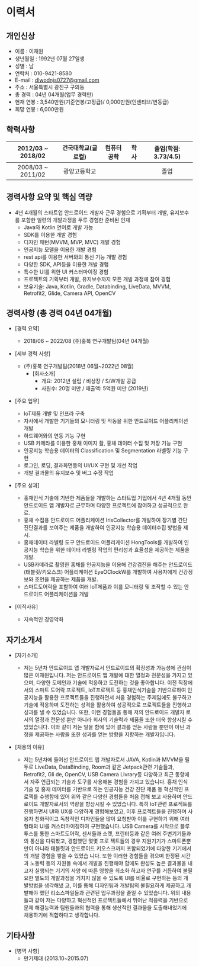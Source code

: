 # 이력서

## 개인신상
- 이름 : 이재원
- 생년월일 : 1992년 07월 27일생
- 성별 : 남
- 연락처 : 010-9421-8580
- E-mail : dlwodnjs0727@gmail.com
- 주소 : 서울특별시 광진구 구의동
- 총 경력 : 04년 04개월(업무 경력만)
- 현재 연봉 : 3,540만원(기준연봉/고정급)/ 0,000만원(인센티브/변동급)
- 희망 연봉 : 6,000만원


## 학력사항
| 2012/03 ~ 2018/02 | 건국대학교(글로컬) | 컴퓨터공학 | 학사 | 졸업(학점: 3.73/4.5) |
| :--: | :--: | :--: | :--: | :--: | 
| 2008/03 ~ 2011/02 | 광양고등학교 ||| 졸업 |


## 경력사항 요약 및 핵심 역량
- 4년 4개월의 스타트업 안드로이드 개발자 근무 경험으로 기획부터 개발, 유지보수를 포함한 일련의 개발과정을 두루 경험한 준비된 인재
  - Java와 Kotlin 언어로 개발 가능
  - SDK를 이용한 개발 경험
  - 디자인 패턴(MVVM, MVP, MVC) 개발 경험
  - 인공지능 모델을 이용한 개발 경험
  - rest api를 이용한 서버와의 통신 기능 개발 경험
  - 다양한 SDK, API등을 이용한 개발 경험
  - 특수한 UI를 위한 UI 커스터마이징 경험
  - 프로젝트의 기획부터 개발, 유지보수까지 모든 개발 과정에 참여 경험
  - 보유기술: Java, Kotlin, Gradle, Databinding, LiveData, MVVM, Retrofit2, Glide, Camera API, OpenCV



## 경력사항 (총 경력 04년 04개월)
- [경력 요약]
  - 2018/06 ~ 2022/08 		(주)홍복 연구개발팀(04년 04개월)

- [세부 경력 사항] 
  - (주)홍복 연구개발팀(2018년 06월~2022년 08월)
    - [회사소개]
      - 개요: 2012년 설립 / 비상장 / S/W개발 공급
      - 사원수: 20명 미만 / 매출액: 5억원 미만 (2019년)
- [주요 업무]
  - IoT제품 개발 및 인프라 구축
  - 자사에서 개발한 기기들의 모니터링 및 작동을 위한 안드로이드 어플리케이션 개발
  - 하드웨어와의 연동 기능 구현
  - USB 카메라를 이용한 홍채 이미지 촬, 홍채 데이터 수집 및 저장 기능 구현
  - 인공지능 학습용 데이터의 Classification 및 Segmentation 라벨링 기능 구현
  - 로그인, 로딩, 결과화면등의 UI/UX 구현 및 개선 작업
  -  개발 결과물의 유지보수 및 버그 수정 작업

- [주요 성과]
  - 홍채인식 기술에 기반한 제품들을 개발하는 스타트업 기업에서 4년 4개월 동안 안드로이드 앱 개발자로 근무하며 다양한 프로젝트에 참여하고 성공적으로 완료.
  - 홍채 수집용 안드로이드 어플리케이션 IrisCollector를 개발하여 장기별 간단 진단결과를 보여주는 제품을 개발하여 인공지능 학습용 데이터수집 방법을 제시.
  - 홍채데이터 라벨링 도구 안드로이드 어플리케이션 HongTools를 개발하여 인공지능 학습을 위한 데이터 라벨링 작업의 편리성과 효율성을 제공하는 제품을 개발.
  - USB카메라로 촬영한 홍채를 인공지능을 이용해 건강검진을 해주는 안드로이드(태블릿/키오스크) 어플리케이션 EyeOClockW를 개발하여 사용자에게 건강정보와 조언을 제공하는 제품을 개발.
  - 스마트도어락을 포함하여 여러 IoT제품과 이를 모니터링 및 조작할 수 있는 안드로이드 어플리케이션을 개발

- [이직사유]
  - 지속적인 경영악화


## 자기소개서
- [자기소개]
  - 저는 5년차 안드로이드 앱 개발자로서 안드로이드의 확장성과 가능성에 관심이 많은 이재원입니다. 저는 안드로이드 앱 개발에 대한 열정과 전문성을 가지고 있으며, 다양한 도메인과 기술에 적응하고 도전하는 것을 좋아합니다. 이전 직장에서의 스마트 도어락 프로젝트, IoT프로젝트 등 홍채인식기술을 기반으로하여 인공지능을 활용한 프로젝트들을 진행하면서 처음 경험하는 주제임에도 불구하고 기술에 적응하며 도전하는 성격을 활용하여 성공적으로 프로젝트들을 진행하고 성과를 낼 수 있었습니다. 또한, 이런 경험들을 통해 저의 안드로이드 개발자 로서의 열정과 전문성 뿐만 아니라 회사의 기술력과 제품들 또한 더욱 향상시킬 수 있었습니다. 이와 같이 저는 일을 함에 있어 결과를 얻는 사람들 뿐만이 아닌 과정을 제공하는 사람들 또한 성과를 얻는 방향을 지향하는 개발자입니다.

- [채용의 이유]
  - 저는 5년차에 들어선 안드로이드 앱 개발자로서 JAVA, Kotlin과 MVVM을 필두로 LiveData, DataBinding, Room과 같은 Jetpack관련 기술들과, Retrofit2, Gli de, OpenCV, USB Camera Livrary등 다양하고 최근 동향에서 자주 언급되는 기술과 도구를 사용해본 경험을 가지고 있습니다. 홍채 인식 기술 및 홍채 데이터를 기반으로 하는 인공지능 건강 진단 제품 등 혁신적인 프로젝를 수행함에 있어 위와 같은 다양한 경험들을 처음 접해 보고 사용하며 안드로이드 개발자로서의 역량을 향상시킬 수 있었습니다. 특히 IoT관련 프로젝트를 진행하면서 UI와 UX를 다양하게 경험해보았고, 이후 프로젝트들을 진행하며 사용자 친화적이고 독창적인 디자인들을 많이 요청받아 이를 구현하기 위해 여러형태의 UI를 커스터마이징하여 구현했습니다. USB Camera를 시작으로 블루투스를 통한 스마트도어락, 센서들과 소켓, 프린터등과 같은 여러 주변기기들과의 통신을 다뤄봤고, 경험했던 몇몇 프로 젝트들의 경우 지원기기가 스마트폰뿐만이 아니라 태블릿과 안드로이드 키오스크까지 포함되었기에 다양한 기기에서의 개발 경험을 쌓을 수 있었습 니다. 또한 이러한 경험들을 겪으며 한정된 시간과 노동력 등의 자원들 속에서 개발을 진행해야 함에도 완성도 높은 결과물을 내고자 실행되는 기기의 사양 에 따른 영향을 최소화 하고자 연구를 거듭하여 불필요한 별도의 개발과정을 거치지 않을 수 있도록 UI를 비율로 구현하는 등의 개발방법을 생각해냈 고, 이를 통해 디자인팀과 개발팀의 불필요하게 제공하고 개발해야 했던 리소스파일들과 관련된 업무과정을 줄일 수 있었습니다. 위의 내용들과 같이 저는 다양하고 혁신적인 프로젝트들에서 뛰어난 적응력을 기반으로 문제 해결능력과 팀원들과의 협력을 통해 생산적인 결과물을 도출해내었기에 채용하기에 적합하다고 생각합니다. 


## 기타사항
- [병역 사항] 
    - 만기제대 (2013.10~2015.07)

